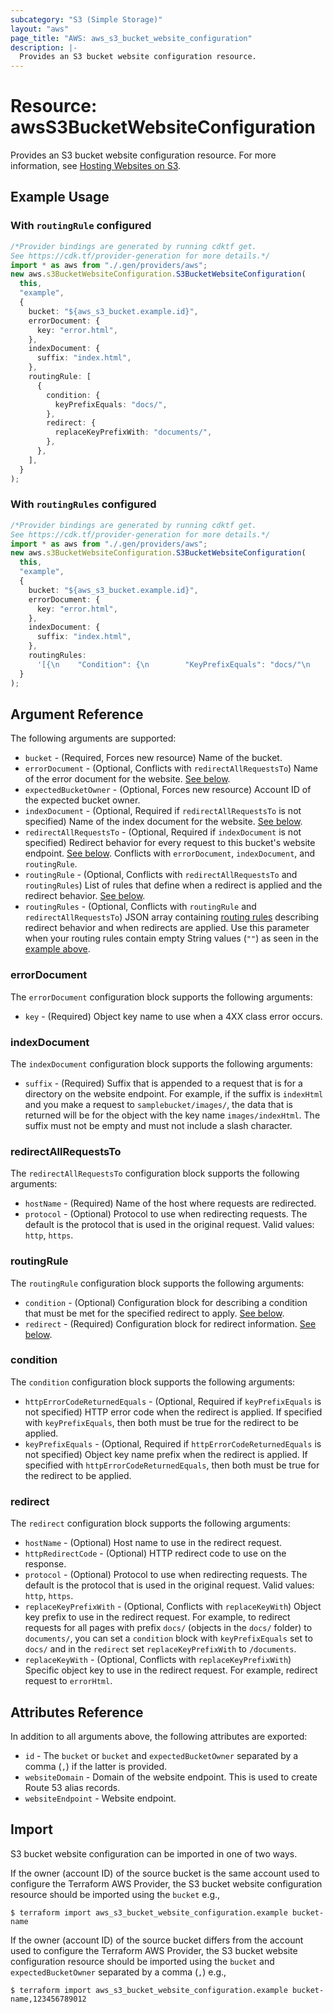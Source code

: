 ```yaml
---
subcategory: "S3 (Simple Storage)"
layout: "aws"
page_title: "AWS: aws_s3_bucket_website_configuration"
description: |-
  Provides an S3 bucket website configuration resource.
---
```


# Resource: awsS3BucketWebsiteConfiguration

Provides an S3 bucket website configuration resource. For more information, see [Hosting Websites on S3](https://docs.aws.amazon.com/AmazonS3/latest/dev/WebsiteHosting.html).

## Example Usage

### With `routingRule` configured

```typescript
/*Provider bindings are generated by running cdktf get.
See https://cdk.tf/provider-generation for more details.*/
import * as aws from "./.gen/providers/aws";
new aws.s3BucketWebsiteConfiguration.S3BucketWebsiteConfiguration(
  this,
  "example",
  {
    bucket: "${aws_s3_bucket.example.id}",
    errorDocument: {
      key: "error.html",
    },
    indexDocument: {
      suffix: "index.html",
    },
    routingRule: [
      {
        condition: {
          keyPrefixEquals: "docs/",
        },
        redirect: {
          replaceKeyPrefixWith: "documents/",
        },
      },
    ],
  }
);

```

### With `routingRules` configured

```typescript
/*Provider bindings are generated by running cdktf get.
See https://cdk.tf/provider-generation for more details.*/
import * as aws from "./.gen/providers/aws";
new aws.s3BucketWebsiteConfiguration.S3BucketWebsiteConfiguration(
  this,
  "example",
  {
    bucket: "${aws_s3_bucket.example.id}",
    errorDocument: {
      key: "error.html",
    },
    indexDocument: {
      suffix: "index.html",
    },
    routingRules:
      '[{\n    "Condition": {\n        "KeyPrefixEquals": "docs/"\n    },\n    "Redirect": {\n        "ReplaceKeyPrefixWith": ""\n    }\n}]\n',
  }
);

```

## Argument Reference

The following arguments are supported:

* `bucket` - (Required, Forces new resource) Name of the bucket.
* `errorDocument` - (Optional, Conflicts with `redirectAllRequestsTo`) Name of the error document for the website. [See below](#error_document).
* `expectedBucketOwner` - (Optional, Forces new resource) Account ID of the expected bucket owner.
* `indexDocument` - (Optional, Required if `redirectAllRequestsTo` is not specified) Name of the index document for the website. [See below](#index_document).
* `redirectAllRequestsTo` - (Optional, Required if `indexDocument` is not specified) Redirect behavior for every request to this bucket's website endpoint. [See below](#redirect_all_requests_to). Conflicts with `errorDocument`, `indexDocument`, and `routingRule`.
* `routingRule` - (Optional, Conflicts with `redirectAllRequestsTo` and `routingRules`) List of rules that define when a redirect is applied and the redirect behavior. [See below](#routing_rule).
* `routingRules` - (Optional, Conflicts with `routingRule` and `redirectAllRequestsTo`) JSON array containing [routing rules](https://docs.aws.amazon.com/AWSCloudFormation/latest/UserGuide/aws-properties-s3-websiteconfiguration-routingrules.html)
  describing redirect behavior and when redirects are applied. Use this parameter when your routing rules contain empty String values (`""`) as seen in the [example above](#with-routing_rules-configured).

### errorDocument

The `errorDocument` configuration block supports the following arguments:

* `key` - (Required) Object key name to use when a 4XX class error occurs.

### indexDocument

The `indexDocument` configuration block supports the following arguments:

* `suffix` - (Required) Suffix that is appended to a request that is for a directory on the website endpoint.
  For example, if the suffix is `indexHtml` and you make a request to `samplebucket/images/`, the data that is returned will be for the object with the key name `images/indexHtml`.
  The suffix must not be empty and must not include a slash character.

### redirectAllRequestsTo

The `redirectAllRequestsTo` configuration block supports the following arguments:

* `hostName` - (Required) Name of the host where requests are redirected.
* `protocol` - (Optional) Protocol to use when redirecting requests. The default is the protocol that is used in the original request. Valid values: `http`, `https`.

### routingRule

The `routingRule` configuration block supports the following arguments:

* `condition` - (Optional) Configuration block for describing a condition that must be met for the specified redirect to apply. [See below](#condition).
* `redirect` - (Required) Configuration block for redirect information. [See below](#redirect).

### condition

The `condition` configuration block supports the following arguments:

* `httpErrorCodeReturnedEquals` - (Optional, Required if `keyPrefixEquals` is not specified) HTTP error code when the redirect is applied. If specified with `keyPrefixEquals`, then both must be true for the redirect to be applied.
* `keyPrefixEquals` - (Optional, Required if `httpErrorCodeReturnedEquals` is not specified) Object key name prefix when the redirect is applied. If specified with `httpErrorCodeReturnedEquals`, then both must be true for the redirect to be applied.

### redirect

The `redirect` configuration block supports the following arguments:

* `hostName` - (Optional) Host name to use in the redirect request.
* `httpRedirectCode` - (Optional) HTTP redirect code to use on the response.
* `protocol` - (Optional) Protocol to use when redirecting requests. The default is the protocol that is used in the original request. Valid values: `http`, `https`.
* `replaceKeyPrefixWith` - (Optional, Conflicts with `replaceKeyWith`) Object key prefix to use in the redirect request. For example, to redirect requests for all pages with prefix `docs/` (objects in the `docs/` folder) to `documents/`, you can set a `condition` block with `keyPrefixEquals` set to `docs/` and in the `redirect` set `replaceKeyPrefixWith` to `/documents`.
* `replaceKeyWith` - (Optional, Conflicts with `replaceKeyPrefixWith`) Specific object key to use in the redirect request. For example, redirect request to `errorHtml`.

## Attributes Reference

In addition to all arguments above, the following attributes are exported:

* `id` - The `bucket` or `bucket` and `expectedBucketOwner` separated by a comma (`,`) if the latter is provided.
* `websiteDomain` - Domain of the website endpoint. This is used to create Route 53 alias records.
* `websiteEndpoint` - Website endpoint.

## Import

S3 bucket website configuration can be imported in one of two ways.

If the owner (account ID) of the source bucket is the same account used to configure the Terraform AWS Provider,
the S3 bucket website configuration resource should be imported using the `bucket` e.g.,

```console
$ terraform import aws_s3_bucket_website_configuration.example bucket-name
```

If the owner (account ID) of the source bucket differs from the account used to configure the Terraform AWS Provider,
the S3 bucket website configuration resource should be imported using the `bucket` and `expectedBucketOwner` separated by a comma (`,`) e.g.,

```console
$ terraform import aws_s3_bucket_website_configuration.example bucket-name,123456789012
```
